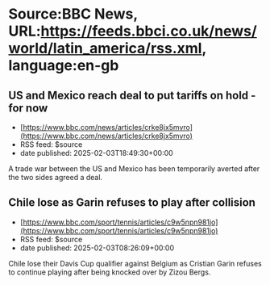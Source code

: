 # Source:BBC News, URL:https://feeds.bbci.co.uk/news/world/latin_america/rss.xml, language:en-gb

## US and Mexico reach deal to put tariffs on hold - for now
 - [https://www.bbc.com/news/articles/crke8jx5mvro](https://www.bbc.com/news/articles/crke8jx5mvro)
 - RSS feed: $source
 - date published: 2025-02-03T18:49:30+00:00

A trade war between the US and Mexico has been temporarily averted after the two sides agreed a deal.

## Chile lose as Garin refuses to play after collision
 - [https://www.bbc.com/sport/tennis/articles/c9w5npn981jo](https://www.bbc.com/sport/tennis/articles/c9w5npn981jo)
 - RSS feed: $source
 - date published: 2025-02-03T08:26:09+00:00

Chile lose their Davis Cup qualifier against Belgium as Cristian Garin refuses to continue playing after being knocked over by Zizou Bergs.

